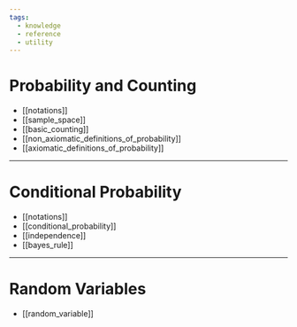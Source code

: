 ```yaml
---
tags:
  - knowledge
  - reference
  - utility
---
```

# Probability and Counting
- [[notations]]
- [[sample_space]]
- [[basic_counting]]
- [[non_axiomatic_definitions_of_probability]]
- [[axiomatic_definitions_of_probability]]

---
# Conditional Probability
- [[notations]]
- [[conditional_probability]]
- [[independence]]
- [[bayes_rule]]

---
# Random Variables
- [[random_variable]]